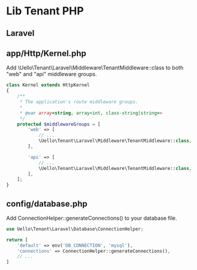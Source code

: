 # Lib Tenant PHP

## Laravel

## app/Http/Kernel.php 
Add \Uello\Tenant\Laravel\Middleware\TenantMiddleware::class to both "web" and "api" middleware groups.

```php
class Kernel extends HttpKernel
{
    /**
     * The application's route middleware groups.
     *
     * @var array<string, array<int, class-string|string>>
     */
    protected $middlewareGroups = [
        'web' => [
            // ...
            \Uello\Tenant\Laravel\Middleware\TenantMiddleware::class,
        ],

        'api' => [
            // ...
            \Uello\Tenant\Laravel\Middleware\TenantMiddleware::class,
        ],
    ];
}
```

## config/database.php

Add ConnectionHelper::generateConnections() to your database file.

```php
use Uello\Tenant\Laravel\Database\ConnectionHelper;

return [
    'default' => env('DB_CONNECTION', 'mysql'),
    'connections' => ConnectionHelper::generateConnections(),
    // ...
]
```
